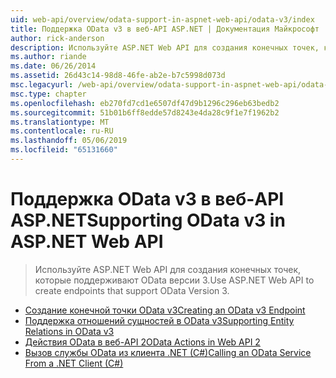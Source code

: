 ```yaml
---
uid: web-api/overview/odata-support-in-aspnet-web-api/odata-v3/index
title: Поддержка OData v3 в веб-API ASP.NET | Документация Майкрософт
author: rick-anderson
description: Используйте ASP.NET Web API для создания конечных точек, которые поддерживают OData версии 3.
ms.author: riande
ms.date: 06/26/2014
ms.assetid: 26d43c14-98d8-46fe-ab2e-b7c5998d073d
msc.legacyurl: /web-api/overview/odata-support-in-aspnet-web-api/odata-v3
msc.type: chapter
ms.openlocfilehash: eb270fd7cd1e6507df47d9b1296c296eb63bedb2
ms.sourcegitcommit: 51b01b6ff8edde57d8243e4da28c9f1e7f1962b2
ms.translationtype: MT
ms.contentlocale: ru-RU
ms.lasthandoff: 05/06/2019
ms.locfileid: "65131660"
---
```

# <a name="supporting-odata-v3-in-aspnet-web-api"></a><span data-ttu-id="26444-103">Поддержка OData v3 в веб-API ASP.NET</span><span class="sxs-lookup"><span data-stu-id="26444-103">Supporting OData v3 in ASP.NET Web API</span></span>

> <span data-ttu-id="26444-104">Используйте ASP.NET Web API для создания конечных точек, которые поддерживают OData версии 3.</span><span class="sxs-lookup"><span data-stu-id="26444-104">Use ASP.NET Web API to create endpoints that support OData Version 3.</span></span>

- [<span data-ttu-id="26444-105">Создание конечной точки OData v3</span><span class="sxs-lookup"><span data-stu-id="26444-105">Creating an OData v3 Endpoint</span></span>](creating-an-odata-endpoint.md)
- [<span data-ttu-id="26444-106">Поддержка отношений сущностей в OData v3</span><span class="sxs-lookup"><span data-stu-id="26444-106">Supporting Entity Relations in OData v3</span></span>](working-with-entity-relations.md)
- [<span data-ttu-id="26444-107">Действия OData в веб-API 2</span><span class="sxs-lookup"><span data-stu-id="26444-107">OData Actions in Web API 2</span></span>](odata-actions.md)
- [<span data-ttu-id="26444-108">Вызов службы OData из клиента .NET (C#)</span><span class="sxs-lookup"><span data-stu-id="26444-108">Calling an OData Service From a .NET Client (C#)</span></span>](calling-an-odata-service-from-a-net-client.md)
